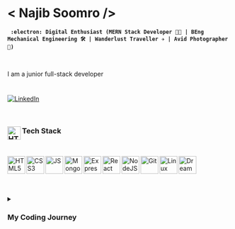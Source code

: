 
# < Najib Soomro />


**` :electron: Digital Enthusiast (MERN Stack Developer 👨‍💻 | BEng Mechanical Engineering 🛠️ | Wanderlust Traveller ✈️ | Avid Photographer 📸)`**

<p>&nbsp;</p>

I am  a junior full-stack developer 

#

<p align="left">
    <a href="https://www.linkedin.com/in/najibsoomro" >
      <img alt="LinkedIn" title="Follow me on LinkedIn" src="https://custom-icon-badges.demolab.com/github/followers/DenverCoder1?color=236ad3&labelColor=1155ba&style=for-the-badge&logo=person-add&label=Follow&logoColor=white" /></a>
</p>

<p>&nbsp;</p>

### <img align="left" alt="HTML5" width="30px" style="paddding-right:10px;" src="https://user-images.githubusercontent.com/116428639/221708412-21c164b6-a78e-4d5f-9a86-e8a456e1aaef.png" /> Tech Stack

<p>&nbsp;</p>

<img align="left" alt="HTML5" width="40px" style="paddding-right:10px;" src="https://cdn.jsdelivr.net/gh/devicons/devicon/icons/html5/html5-original.svg" />
<img align="left" alt="CSS3" width="40px" style="paddding-right:10px;" src="https://cdn.jsdelivr.net/gh/devicons/devicon/icons/css3/css3-original.svg" />
<img align="left" alt="JS" width="40px" style="paddding-right:10px;" src="https://cdn.jsdelivr.net/gh/devicons/devicon/icons/javascript/javascript-original.svg" />
<img align="left" alt="MongoDB" width="40px" style="paddding-right:10px;" src="https://cdn.jsdelivr.net/gh/devicons/devicon/icons/mongodb/mongodb-original.svg" />
<img align="left" alt="Express" width="40px" style="paddding-right:10px;" src="https://user-images.githubusercontent.com/116428639/221706230-49fc7880-b9f7-45d5-91d8-c46dfb4e44ea.svg" />
<img align="left" alt="React" width="40px" style="paddding-right:10px;" src="https://cdn.jsdelivr.net/gh/devicons/devicon/icons/react/react-original.svg" />
<img align="left" alt="NodeJS" width="40px" style="paddding-right:10px;" src="https://cdn.jsdelivr.net/gh/devicons/devicon/icons/nodejs/nodejs-original.svg" />
<img align="left" alt="Git" width="40px" style="paddding-right:10px;" src="https://cdn.jsdelivr.net/gh/devicons/devicon/icons/git/git-original.svg" />
<img align="left" alt="Linux" width="40px" style="paddding-right:10px;" src="https://cdn.jsdelivr.net/gh/devicons/devicon/icons/linux/linux-original.svg" />
<img align="left" alt="Dreamweaver" width="40px" style="paddding-right:10px;" src="https://user-images.githubusercontent.com/116428639/221713802-ba88650e-6aa4-499c-ab5d-454662a04732.svg" />


<p>&nbsp;</p>
<p>&nbsp;</p>

#

<details>
  <summary><h3>My Coding Journey</h3></summary>
  Embarking on a Full-Stack Developer Bootcamp paved my journey into the tech industry as a novice developer striving to progress and enhance my proficiency in 



<!--
**soomron/soomron** is a ✨ _special_ ✨ repository because its `README.md` (this file) appears on your GitHub profile.

Here are some ideas to get you started:

- 🔭 I’m currently working on ...
- 🌱 I’m currently learning ...
- 👯 I’m looking to collaborate on ...
- 🤔 I’m looking for help with ...
- 💬 Ask me about ...
- 📫 How to reach me: ...
- 😄 Pronouns: ...
- ⚡ Fun fact: ...
-->
